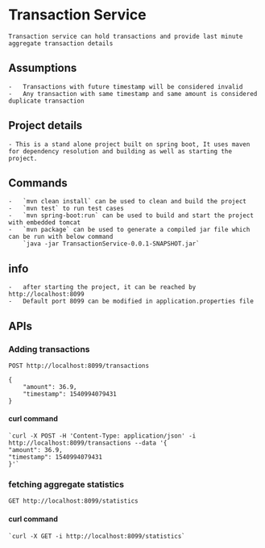 # Transaction Service

	Transaction service can hold transactions and provide last minute aggregate transaction details
	
## Assumptions

	-	Transactions with future timestamp will be considered invalid
	-	Any transaction with same timestamp and same amount is considered duplicate transaction

## Project details

	- This is a stand alone project built on spring boot, It uses maven for dependency resolution and building as well as starting the project.

## Commands

	-	`mvn clean install` can be used to clean and build the project
	-	`mvn test` to run test cases
	-	`mvn spring-boot:run` can be used to build and start the project with embedded tomcat
	-	`mvn package` can be used to generate a compiled jar file which can be run with below command
		`java -jar TransactionService-0.0.1-SNAPSHOT.jar`

## info

	-	after starting the project, it can be reached by http://localhost:8099
	-	Default port 8099 can be modified in application.properties file

## APIs
	
### Adding transactions
	
	POST http://localhost:8099/transactions
	
	{
		"amount": 36.9,
		"timestamp": 1540994079431
	}
#### curl command

	`curl -X POST -H 'Content-Type: application/json' -i http://localhost:8099/transactions --data '{
	"amount": 36.9,
	"timestamp": 1540994079431
	}'`
	
### fetching aggregate statistics

	GET http://localhost:8099/statistics

#### curl command

	`curl -X GET -i http://localhost:8099/statistics`

